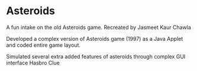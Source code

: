 # Asteroids

A fun intake on the old Asteroids game. Recreated by Jasmeet Kaur Chawla 


Developed a complex version of Asteroids game (1997) as a Java Applet and coded entire game layout. 

Simulated several extra added features of asteroids through complex GUI interface  Hasbro Clue 

